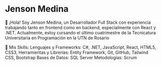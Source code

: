 
# Jenson Medina

👋 ¡Hola! Soy Jenson Medina, un Desarrollador Full Stack con experiencia trabajando tanto en frontend como en backend, especialmente con React y .NET. Actualmente, estoy cursando el último cuatrimestre de la Tecnicatura Universitaria en Programación en la UTN de Rosario


🔧 Mis Skills:
Lenguajes y Frameworks: C#, .NET, JavaScript, React, HTML5, CSS3, 
Herramientas y Librerías: Entity Framework, Git, GitHub, Tailwind CSS, Bootstrap 
Bases de Datos: SQL Server
Metodologías: Scrum


